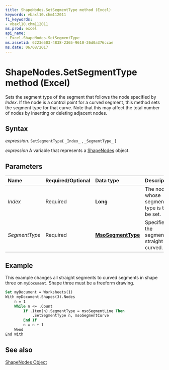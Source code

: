```yaml
---
title: ShapeNodes.SetSegmentType method (Excel)
keywords: vbaxl10.chm112011
f1_keywords:
- vbaxl10.chm112011
ms.prod: excel
api_name:
- Excel.ShapeNodes.SetSegmentType
ms.assetid: 6223e503-4838-2365-9610-26d0a376ccae
ms.date: 06/08/2017
---
```



# ShapeNodes.SetSegmentType method (Excel)

Sets the segment type of the segment that follows the node specified by  _Index_. If the node is a control point for a curved segment, this method sets the segment type for that curve. Note that this may affect the total number of nodes by inserting or deleting adjacent nodes.


## Syntax

 _expression_. `SetSegmentType`( `_Index_` , `_SegmentType_` )

 _expression_ A variable that represents a [ShapeNodes](./Excel.ShapeNodes.md) object.


## Parameters



|Name|Required/Optional|Data type|Description|
|:-----|:-----|:-----|:-----|
| _Index_|Required| **Long**|The node whose segment type is to be set.|
| _SegmentType_|Required| **[MsoSegmentType](./Office.MsoSegmentType.md)**|Specifies if the segment is straight or curved.|

## Example

This example changes all straight segments to curved segments in shape three on  `myDocument`. Shape three must be a freeform drawing.


```vb
Set myDocument = Worksheets(1) 
With myDocument.Shapes(3).Nodes 
    n = 1 
    While n <= .Count 
        If .Item(n).SegmentType = msoSegmentLine Then 
            .SetSegmentType n, msoSegmentCurve 
        End If 
        n = n + 1 
    Wend 
End With
```


## See also


[ShapeNodes Object](Excel.ShapeNodes.md)

